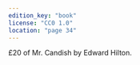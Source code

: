```yaml
---
edition_key: "book"
license: "CC0 1.0"
location: "page 34"
---
```

£20 of Mr. Candish by Edward Hilton.
